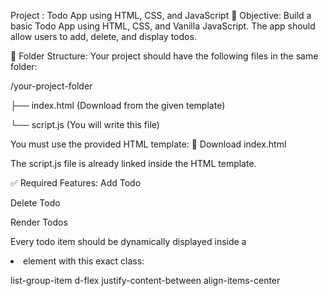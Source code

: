 Project : Todo App using HTML, CSS, and JavaScript
🎯 Objective:
Build a basic Todo App using HTML, CSS, and Vanilla JavaScript. The app should allow users to add, delete, and display todos.

📁 Folder Structure:
Your project should have the following files in the same folder:

/your-project-folder

  ├── index.html       (Download from the given template)

  └── script.js        (You will write this file)



You must use the provided HTML template:
 🔗 Download index.html


The script.js file is already linked inside the HTML template.


✅ Required Features:
Add Todo

Delete Todo

Render Todos


Every todo item should be dynamically displayed inside a <li> element with this exact class:



list-group-item d-flex justify-content-between align-items-center
